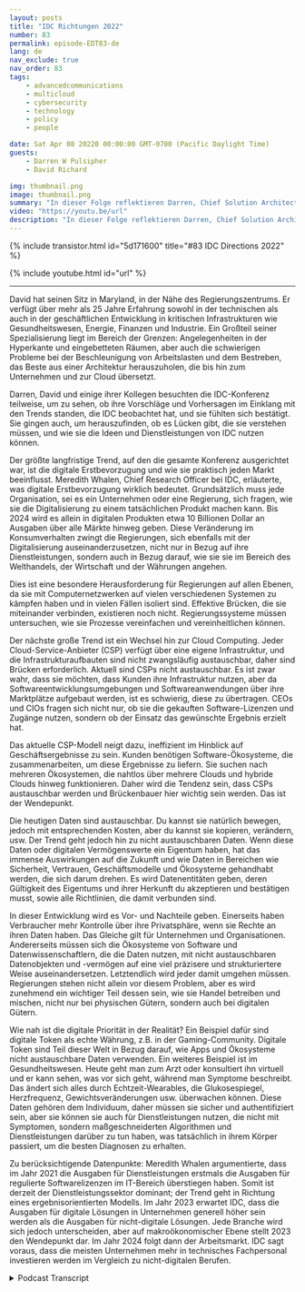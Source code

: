 ```yaml
---
layout: posts
title: "IDC Richtungen 2022"
number: 83
permalink: episode-EDT83-de
lang: de
nav_exclude: true
nav_order: 83
tags:
    - advancedcommunications
    - multicloud
    - cybersecurity
    - technology
    - policy
    - people

date: Sat Apr 08 20220 00:00:00 GMT-0700 (Pacific Daylight Time)
guests:
    - Darren W Pulsipher
    - David Richard

img: thumbnail.png
image: thumbnail.png
summary: "In dieser Folge reflektieren Darren, Chief Solution Architect, öffentlicher Sektor bei Intel, und David Richard, Lead Solution Architect beim Verteidigungsministerium, Intel, die Trends und Ideen, die sie aus der IDC Directions-Konferenz 2022 gewonnen haben."
video: "https://youtu.be/url"
description: "In dieser Folge reflektieren Darren, Chief Solution Architect, öffentlicher Sektor bei Intel, und David Richard, Lead Solution Architect beim Verteidigungsministerium, Intel, die Trends und Ideen, die sie aus der IDC Directions-Konferenz 2022 gewonnen haben."
---
```


<div>
{% include transistor.html id="5d171600" title="#83 IDC Directions 2022" %}

{% include youtube.html id="url" %}
</div>

---

David hat seinen Sitz in Maryland, in der Nähe des Regierungszentrums. Er verfügt über mehr als 25 Jahre Erfahrung sowohl in der technischen als auch in der geschäftlichen Entwicklung in kritischen Infrastrukturen wie Gesundheitswesen, Energie, Finanzen und Industrie. Ein Großteil seiner Spezialisierung liegt im Bereich der Grenzen: Angelegenheiten in der Hyperkante und eingebetteten Räumen, aber auch die schwierigen Probleme bei der Beschleunigung von Arbeitslasten und dem Bestreben, das Beste aus einer Architektur herauszuholen, die bis hin zum Unternehmen und zur Cloud übersetzt.

Darren, David und einige ihrer Kollegen besuchten die IDC-Konferenz teilweise, um zu sehen, ob ihre Vorschläge und Vorhersagen im Einklang mit den Trends standen, die IDC beobachtet hat, und sie fühlten sich bestätigt. Sie gingen auch, um herauszufinden, ob es Lücken gibt, die sie verstehen müssen, und wie sie die Ideen und Dienstleistungen von IDC nutzen können.

Der größte langfristige Trend, auf den die gesamte Konferenz ausgerichtet war, ist die digitale Erstbevorzugung und wie sie praktisch jeden Markt beeinflusst. Meredith Whalen, Chief Research Officer bei IDC, erläuterte, was digitale Erstbevorzugung wirklich bedeutet. Grundsätzlich muss jede Organisation, sei es ein Unternehmen oder eine Regierung, sich fragen, wie sie die Digitalisierung zu einem tatsächlichen Produkt machen kann. Bis 2024 wird es allein in digitalen Produkten etwa 10 Billionen Dollar an Ausgaben über alle Märkte hinweg geben. Diese Veränderung im Konsumverhalten zwingt die Regierungen, sich ebenfalls mit der Digitalisierung auseinanderzusetzen, nicht nur in Bezug auf ihre Dienstleistungen, sondern auch in Bezug darauf, wie sie sie im Bereich des Welthandels, der Wirtschaft und der Währungen angehen.

Dies ist eine besondere Herausforderung für Regierungen auf allen Ebenen, da sie mit Computernetzwerken auf vielen verschiedenen Systemen zu kämpfen haben und in vielen Fällen isoliert sind. Effektive Brücken, die sie miteinander verbinden, existieren noch nicht. Regierungssysteme müssen untersuchen, wie sie Prozesse vereinfachen und vereinheitlichen können.

Der nächste große Trend ist ein Wechsel hin zur Cloud Computing. Jeder Cloud-Service-Anbieter (CSP) verfügt über eine eigene Infrastruktur, und die Infrastrukturaufbauten sind nicht zwangsläufig austauschbar, daher sind Brücken erforderlich. Aktuell sind CSPs nicht austauschbar. Es ist zwar wahr, dass sie möchten, dass Kunden ihre Infrastruktur nutzen, aber da Softwareentwicklungsumgebungen und Softwareanwendungen über ihre Marktplätze aufgebaut werden, ist es schwierig, diese zu übertragen. CEOs und CIOs fragen sich nicht nur, ob sie die gekauften Software-Lizenzen und Zugänge nutzen, sondern ob der Einsatz das gewünschte Ergebnis erzielt hat.

Das aktuelle CSP-Modell neigt dazu, ineffizient im Hinblick auf Geschäftsergebnisse zu sein. Kunden benötigen Software-Ökosysteme, die zusammenarbeiten, um diese Ergebnisse zu liefern. Sie suchen nach mehreren Ökosystemen, die nahtlos über mehrere Clouds und hybride Clouds hinweg funktionieren. Daher wird die Tendenz sein, dass CSPs austauschbar werden und Brückenbauer hier wichtig sein werden. Das ist der Wendepunkt.

Die heutigen Daten sind austauschbar. Du kannst sie natürlich bewegen, jedoch mit entsprechenden Kosten, aber du kannst sie kopieren, verändern, usw. Der Trend geht jedoch hin zu nicht austauschbaren Daten. Wenn diese Daten oder digitalen Vermögenswerte ein Eigentum haben, hat das immense Auswirkungen auf die Zukunft und wie Daten in Bereichen wie Sicherheit, Vertrauen, Geschäftsmodelle und Ökosysteme gehandhabt werden, die sich darum drehen. Es wird Datenentitäten geben, deren Gültigkeit des Eigentums und ihrer Herkunft du akzeptieren und bestätigen musst, sowie alle Richtlinien, die damit verbunden sind.

In dieser Entwicklung wird es Vor- und Nachteile geben. Einerseits haben Verbraucher mehr Kontrolle über ihre Privatsphäre, wenn sie Rechte an ihren Daten haben. Das Gleiche gilt für Unternehmen und Organisationen. Andererseits müssen sich die Ökosysteme von Software und Datenwissenschaftlern, die die Daten nutzen, mit nicht austauschbaren Datenobjekten und -vermögen auf eine viel präzisere und strukturiertere Weise auseinandersetzen. Letztendlich wird jeder damit umgehen müssen. Regierungen stehen nicht allein vor diesem Problem, aber es wird zunehmend ein wichtiger Teil dessen sein, wie sie Handel betreiben und mischen, nicht nur bei physischen Gütern, sondern auch bei digitalen Gütern.

Wie nah ist die digitale Priorität in der Realität? Ein Beispiel dafür sind digitale Token als echte Währung, z.B. in der Gaming-Community. Digitale Token sind Teil dieser Welt in Bezug darauf, wie Apps und Ökosysteme nicht austauschbare Daten verwenden. Ein weiteres Beispiel ist im Gesundheitswesen. Heute geht man zum Arzt oder konsultiert ihn virtuell und er kann sehen, was vor sich geht, während man Symptome beschreibt. Das ändert sich alles durch Echtzeit-Wearables, die Glukosespiegel, Herzfrequenz, Gewichtsveränderungen usw. überwachen können. Diese Daten gehören dem Individuum, daher müssen sie sicher und authentifiziert sein, aber sie können sie auch für Dienstleistungen nutzen, die nicht mit Symptomen, sondern maßgeschneiderten Algorithmen und Dienstleistungen darüber zu tun haben, was tatsächlich in ihrem Körper passiert, um die besten Diagnosen zu erhalten.

Zu berücksichtigende Datenpunkte: Meredith Whalen argumentierte, dass im Jahr 2021 die Ausgaben für Dienstleistungen erstmals die Ausgaben für regulierte Softwarelizenzen im IT-Bereich überstiegen haben. Somit ist derzeit der Dienstleistungssektor dominant; der Trend geht in Richtung eines ergebnisorientierten Modells. Im Jahr 2023 erwartet IDC, dass die Ausgaben für digitale Lösungen in Unternehmen generell höher sein werden als die Ausgaben für nicht-digitale Lösungen. Jede Branche wird sich jedoch unterscheiden, aber auf makroökonomischer Ebene stellt 2023 den Wendepunkt dar. Im Jahr 2024 folgt dann der Arbeitsmarkt. IDC sagt voraus, dass die meisten Unternehmen mehr in technisches Fachpersonal investieren werden im Vergleich zu nicht-digitalen Berufen.



<details>
<summary> Podcast Transcript </summary>

<p></p>

</details>
